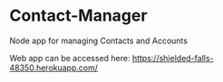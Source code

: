 # Contact-Manager
Node app for managing Contacts and Accounts

Web app can be accessed here: https://shielded-falls-48350.herokuapp.com/

